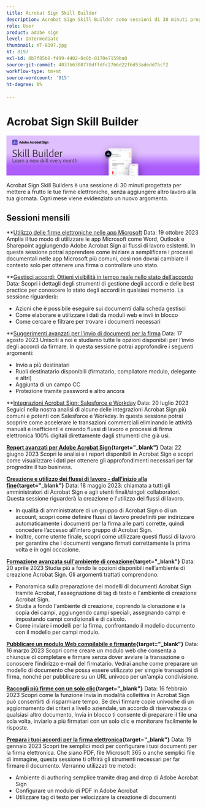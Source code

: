 ```yaml
---
title: Acrobat Sign Skill Builder
description: Acrobat Sign Skill Builder sono sessioni di 30 minuti progettate per mettere a frutto le tue firme elettroniche, senza aggiungere altro lavoro alla tua giornata di lavoro
role: User
product: adobe sign
level: Intermediate
thumbnail: KT-8197.jpg
kt: 8197
exl-id: 8b7f85b8-f499-4402-8c0b-8170e7159ba0
source-git-commit: 4037b6308778dffdfc27b6d22f6d53adedd75cf2
workflow-type: tm+mt
source-wordcount: '915'
ht-degree: 0%

---
```


# Acrobat Sign Skill Builder

![Banner di Skill Builder](../assets/SB_Hero.png)

Acrobat Sign Skill Builders è una sessione di 30 minuti progettata per mettere a frutto le tue firme elettroniche, senza aggiungere altro lavoro alla tua giornata. Ogni mese viene evidenziato un nuovo argomento.

## Sessioni mensili

**[Utilizzo delle firme elettroniche nelle app Microsoft](https://teamwork.adobe.com/adobe-sign-skill-builder/attendease/networking/experience/7c88319e-04b7-4560-aad3-ba288d5cfc76/3bd16192-c4c9-4d66-9b1c-575ddcc3c6bb)
Data: 19 ottobre 2023 Amplia il tuo modo di utilizzare le app Microsoft come Word, Outlook e Sharepoint aggiungendo Adobe Acrobat Sign ai flussi di lavoro esistenti. In questa sessione potrai apprendere come iniziare a semplificare i processi documentali nelle app Microsoft più comuni, così non dovrai cambiare il contesto solo per ottenere una firma o controllare uno stato.

**[Gestisci accordi: Ottieni visibilità in tempo reale nello stato dell’accordo](https://teamwork.adobe.com/adobe-sign-skill-builder/attendease/networking/experience/d326c8ab-3173-4c95-9e5a-0afeff4ce006/4bae4b11-516b-4e50-8f10-d116538fd710)
Data: Scopri i dettagli degli strumenti di gestione degli accordi e delle best practice per conoscere lo stato degli accordi in qualsiasi momento. La sessione riguarderà:

* Azioni che è possibile eseguire sui documenti dalla scheda gestisci
* Come elaborare e utilizzare i dati da moduli web e invii in blocco
* Come cercare e filtrare per trovare i documenti necessari

**[Suggerimenti avanzati per l’invio di documenti per la firma](https://teamwork.adobe.com/adobe-sign-skill-builder/attendease/networking/experience/4c4e8632-ba24-445f-a567-a9e76429bdf5/0a2f68ed-9a21-4911-9e38-15943c0e3f9a)
Data: 17 agosto 2023 Unisciti a noi e studiamo tutte le opzioni disponibili per l’invio degli accordi da firmare. In questa sessione potrai approfondire i seguenti argomenti:

* Invio a più destinatari
* Ruoli destinatario disponibili (firmatario, compilatore modulo, delegante e altri)
* Aggiunta di un campo CC
* Protezione tramite password e altro ancora

**[Integrazioni Acrobat Sign: Salesforce e Workday](https://teamwork.adobe.com/adobe-sign-skill-builder/attendease/networking/experience/8409ba8b-e4ee-4e99-80cc-33902027b80e/307d147e-4b85-4330-81af-5929f0dc5ae4)
Data: 20 luglio 2023 Seguici nella nostra analisi di alcune delle integrazioni Acrobat Sign più comuni e potenti con Salesforce e Workday. In questa sessione potrai scoprire come accelerare le transazioni commerciali eliminando le attività manuali e inefficienti e creando flussi di lavoro e processi di firma elettronica 100% digitali direttamente dagli strumenti che già usi.

**[Report avanzati per Adobe Acrobat Sign](https://adobe-sign-skill-builder.joinus.adobeevents.com/attendease/networking/experience/fa28b18d-ab38-47d4-8ae8-3e0161550bd3/60081eb2-f8a3-45b6-9d75-4f3a53b4c53a){target="_blank"}**
Data: 22 giugno 2023 Scopri le analisi e i report disponibili in Acrobat Sign e scopri come visualizzare i dati per ottenere gli approfondimenti necessari per far progredire il tuo business.

**[Creazione e utilizzo dei flussi di lavoro - dall’inizio alla fine](https://teamwork.adobe.com/adobe-sign-skill-builder/attendease/networking/experience/0fc7ccc5-eb36-47f0-a0d3-1fa3648c8fcf/42a9bbad-0a54-4c8c-8002-597d549600fe){target="_blank"}**
Data: 18 maggio 2023: chiamata a tutti gli amministratori di Acrobat Sign e agli utenti finali/singoli collaboratori. Questa sessione riguarderà la creazione e l&#39;utilizzo dei flussi di lavoro.

* In qualità di amministratore di un gruppo di Acrobat Sign o di un account, scopri come definire flussi di lavoro predefiniti per indirizzare automaticamente i documenti per la firma alle parti corrette, quindi concedere l’accesso all’intero gruppo di Acrobat Sign.
* Inoltre, come utente finale, scopri come utilizzare questi flussi di lavoro per garantire che i documenti vengano firmati correttamente la prima volta e in ogni occasione.

**[Formazione avanzata sull&#39;ambiente di creazione](https://adobe-sign-skill-builder.joinus.adobeevents.com/attendease/networking/experience/30c06b3c-60f7-4293-9cd2-2544104d9140/85ffced9-7613-4382-b3a3-43ba227af5ba){target="_blank"}**
Data: 20 aprile 2023 Studia più a fondo le opzioni disponibili nell’ambiente di creazione Acrobat Sign. Gli argomenti trattati comprendono:

* Panoramica sulla preparazione dei modelli di documenti Acrobat Sign tramite Acrobat, l&#39;assegnazione di tag di testo e l&#39;ambiente di creazione Acrobat Sign.
* Studia a fondo l&#39;ambiente di creazione, coprendo la clonazione e la copia dei campi, aggiungendo campi speciali, assegnando campi e impostando campi condizionali e di calcolo.
* Come inviare i modelli per la firma, confrontando il modello documento con il modello per campi modulo.

**[Pubblicare un modulo Web compilabile e firmante](https://adobe-sign-skill-builder.joinus.adobeevents.com/attendease/networking/experience/265580bf-245a-4751-9b51-c6877192d13a/9ae41cae-a53e-4b71-a748-2df0ee2e14c8){target="_blank"}**
Data: 16 marzo 2023 Scopri come creare un modulo web che consenta a chiunque di completare e firmare senza dover avviare la transazione o conoscere l’indirizzo e-mail del firmatario. Vedrai anche come preparare un modello di documento che possa essere utilizzato per singole transazioni di firma, nonché per pubblicare su un URL univoco per un&#39;ampia condivisione.

**[Raccogli più firme con un solo clic](https://adobe-sign-skill-builder.joinus.adobeevents.com/attendease/networking/experience/552e5165-8762-4c73-9d41-8215d48a62cc/9d88acde-96fa-4d83-89e3-1296b94f4d90){target="_blank"}**
Data: 16 febbraio 2023 Scopri come la funzione Invia in modalità collettiva in Acrobat Sign può consentirti di risparmiare tempo. Se devi firmare copie univoche di un aggiornamento dei criteri a livello aziendale, un accordo di riservatezza o qualsiasi altro documento, Invia in blocco ti consente di preparare il file una sola volta, inviarlo a più firmatari con un solo clic e monitorare facilmente le risposte.

**[Prepara i tuoi accordi per la firma elettronica](https://adobe-sign-skill-builder.joinus.adobeevents.com/attendease/networking/experience/c08f6e7e-2ced-48b8-8245-548302fe2df3/15f504a9-3420-4372-83c8-168115f15cbb){target="_blank"}**
Data: 19 gennaio 2023 Scopri tre semplici modi per configurare i tuoi documenti per la firma elettronica. Che siano PDF, file Microsoft 365 o anche semplici file di immagine, questa sessione ti offrirà gli strumenti necessari per far firmare il documento. Verranno utilizzati tre metodi:

* Ambiente di authoring semplice tramite drag and drop di Adobe Acrobat Sign
* Configurare un modulo di PDF in Adobe Acrobat
* Utilizzare tag di testo per velocizzare la creazione di documenti